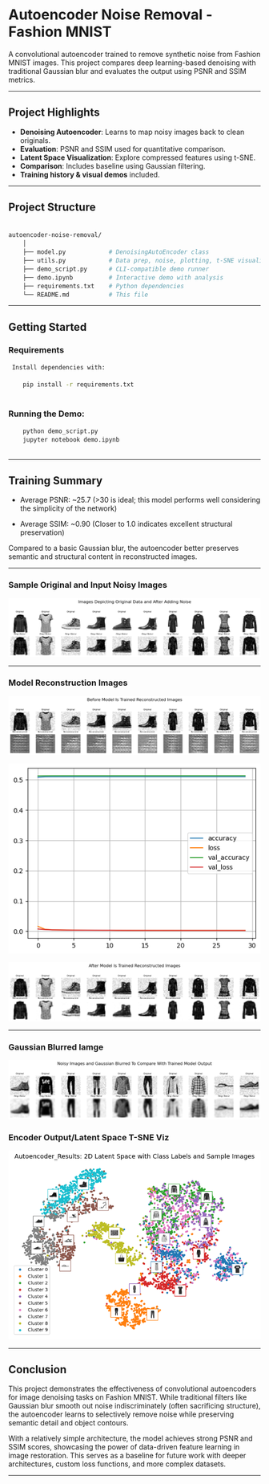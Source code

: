 # Autoencoder Noise Removal - Fashion MNIST

A convolutional autoencoder trained to remove synthetic noise from Fashion MNIST images. This project compares
deep learning-based denoising with traditional Gaussian blur and evaluates the output using PSNR and SSIM metrics.

---

##  Project Highlights

- **Denoising Autoencoder**: Learns to map noisy images back to clean originals.
- **Evaluation**: PSNR and SSIM used for quantitative comparison.
- **Latent Space Visualization**: Explore compressed features using t-SNE.
- **Comparison**: Includes baseline using Gaussian filtering.
- **Training history & visual demos** included.

---

##  Project Structure

```bash

autoencoder-noise-removal/
    │
    ├── model.py            # DenoisingAutoEncoder class
    ├── utils.py            # Data prep, noise, plotting, t-SNE visualization
    ├── demo_script.py      # CLI-compatible demo runner
    ├── demo.ipynb          # Interactive demo with analysis
    ├── requirements.txt    # Python dependencies
    └── README.md           # This file

```
---


## Getting Started

### Requirements

```bash
 Install dependencies with:

    pip install -r requirements.txt
    
```
 ### Running the Demo:
 ```bash
     python demo_script.py
     jupyter notebook demo.ipynb
     
```
---

## Training Summary

- Average PSNR: ~25.7
  (>30 is ideal; this model performs well considering the simplicity of the network)

- Average SSIM: ~0.90
  (Closer to 1.0 indicates excellent structural preservation)

Compared to a basic Gaussian blur, the autoencoder better preserves semantic and structural content in reconstructed images.

---
###  Sample Original and Input Noisy Images 

![Training Curve](original_noise.png)

---
### Model Reconstruction Images

![Untrained Model](untrained.png)

![Training report](train.png)

![Trained Model](trained.png)

---

### Gaussian Blurred Iamge

![Gaussian Blur](gaussian.png)

### Encoder Output/Latent Space T-SNE Viz

![Cluster Images](tsne.png)

---

## Conclusion

This project demonstrates the effectiveness of convolutional autoencoders for image denoising tasks on Fashion MNIST.
While traditional filters like Gaussian blur smooth out noise indiscriminately (often sacrificing structure), the autoencoder
learns to selectively remove noise while preserving semantic detail and object contours.

With a relatively simple architecture, the model achieves strong PSNR and SSIM scores, showcasing the power of data-driven
feature learning in image restoration. This serves as a baseline for future work with deeper architectures, custom loss functions,
and more complex datasets.

---
